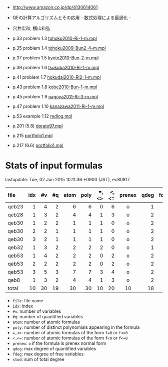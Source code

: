 

- http://www.amazon.co.jp/dp/4130614061
- QEの計算アルゴリズムとその応用 - 数式処理による最適化 -
- 穴井宏和, 横山和弘

- p.33 problem 1.3 [tohoku2010-Ri-1-m.mpl](../exam/manual-fof/tohoku2010-Ri-1-m.mpl)
- p.35 problem 1.4 [tohoku2009-Bun2-4-m.mpl](../exam/manual-fof/tohoku2009-Bun2-4-m.mpl)
- p.37 problem 1.5 [kyoto2010-Bun-2-m.mpl](../exam/manual-fof/kyoto2010-Bun-2-m.mpl)
- p.39 problem 1.6 [tsukuba2010-Ri-1-m.mpl](../exam/manual-fof/tsukuba2010-Ri-1-m.mpl)
- p.41 problem 1.7 [hokudai2010-Ri2-1-m.mpl](../exam/manual-fof/hokudai2010-Ri2-1-m.mpl)
- p.43 problem 1.8 [kobe2010-Bun-1-m.mpl](../exam/manual-fof/kobe2010-Bun-1-m.mpl)
- p.45 problem 1.9 [nagoya2011-Ri-3-m.mpl](../exam/manual-fof/nagoya2011-Ri-3-m.mpl)
- p.47 problem 1.10 [kanazawa2011-Ri-1-m.mpl](../exam/manual-fof/kanazawa2011-Ri-1-m.mpl)
- p.53 example 1.12 [redlog.mpl](../../toy/redlog.mpl)

- p.201 (5.8) [dorato97.mpl](../paper/dorato97.mpl)

- p.215 [portfolio1.mpl](../paper/portfolio1.mpl)
- p.217 (6.6) [portfolio1.mpl](../paper/portfolio1.mpl)


# Stats of input formulas

lastupdate: Tue, 02 Jun 2015 10:11:36 +0900 (JST), ec80817

|                  file|idx|#v|#q|atom|poly|=,<>|<,<=|prenex|qdeg|fdeg|stod|
|:----|--:|--:|--:|--:|--:|--:|--:|:-:|--:|--:|--:|
|qeb23                 | 1| 4| 2|  6| 6| 0| 6|o| 1| 2|11|
|qeb28                 | 1| 3| 2|  4| 4| 1| 3|o| 2| 2|12|
|qeb30                 | 1| 2| 2|  1| 1| 1| 0|o| 2| 0| 8|
|qeb30                 | 2| 2| 1|  1| 1| 1| 0|o| 2| 2| 8|
|qeb30                 | 3| 2| 1|  1| 1| 1| 0|o| 2| 2| 8|
|qeb32                 | 1| 3| 2|  2| 2| 2| 0|o| 1| 1| 9|
|qeb53                 | 1| 4| 2|  2| 2| 0| 2|o| 2| 1| 8|
|qeb53                 | 2| 2| 2|  2| 2| 0| 2|o| 2| 0| 6|
|qeb53                 | 3| 5| 3|  7| 7| 3| 4|o| 2| 1|14|
|qeb8                  | 1| 3| 2|  4| 4| 1| 3|o| 2| 1| 8|
|total                 |10|30|19| 30|30|10|20|10|18|12|92|

- `file`: file name
- `idx`: index
- `#v`: number of variables
- `#q`: number of quantified variables
- `atom`: number of atomic formulas
- `poly`: number of distinct polynomials appearing in the formula
- `=,<>`: number of atomic formulas of the form `f=0` or `f<>0`
- `<,<=`: number of atomic formulas of the form `f<0` or `f<=0`
- `prenex`: `o` if the formula is prenex normal form
- `qdeg`: max degree of quantified variables
- `fdeg`: max degree of free variables
- `stod`: sum of total degree

